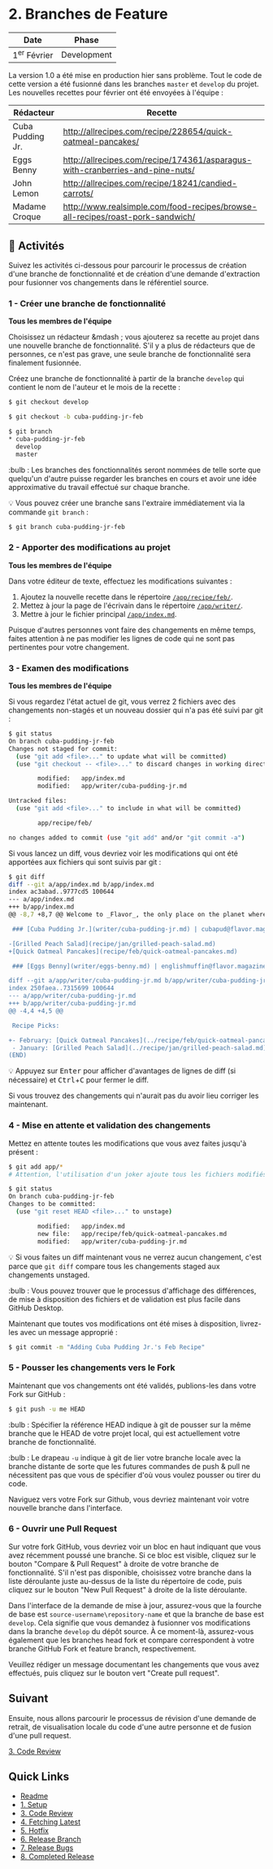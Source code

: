 # 2. Branches de Feature 

| Date | Phase |
| --- | --- |
| 1<sup>er</sup> Février | Development |

La version 1.0 a été mise en production hier sans problème. Tout le code de cette version a été fusionné dans les branches `master` et `develop` du projet. Les nouvelles recettes pour février ont été envoyées à l'équipe :

| Rédacteur  | Recette  |
| --- | --- |
| Cuba Pudding Jr. | http://allrecipes.com/recipe/228654/quick-oatmeal-pancakes/ |
| Eggs Benny | http://allrecipes.com/recipe/174361/asparagus-with-cranberries-and-pine-nuts/ |
| John Lemon | http://allrecipes.com/recipe/18241/candied-carrots/ |
| Madame Croque | http://www.realsimple.com/food-recipes/browse-all-recipes/roast-pork-sandwich/ |

## :running: Activités

Suivez les activités ci-dessous pour parcourir le processus de création d'une branche de fonctionnalité et de création d'une demande d'extraction pour fusionner vos changements dans le référentiel source.

### 1 - Créer une branche de fonctionnalité

__Tous les membres de l'équipe__

Choisissez un rédacteur &mdash ; vous ajouterez sa recette au projet dans une nouvelle branche de fonctionnalité. S'il y a plus de rédacteurs que de personnes, ce n'est pas grave, une seule branche de fonctionnalité sera finalement fusionnée.

Créez une branche de fonctionnalité à partir de la branche `develop` qui contient le nom de l'auteur et le mois de la recette :
```sh
$ git checkout develop

$ git checkout -b cuba-pudding-jr-feb

$ git branch
* cuba-pudding-jr-feb
  develop
  master
```

:bulb : Les branches des fonctionnalités seront nommées de telle sorte que quelqu'un d'autre puisse regarder les branches en cours et avoir une idée approximative du travail effectué sur chaque branche.

:bulb: Vous pouvez créer une branche sans l'extraire immédiatement via la commande `git branch` :
```sh
$ git branch cuba-pudding-jr-feb
```

### 2 - Apporter des modifications au projet

__Tous les membres de l'équipe__

Dans votre éditeur de texte, effectuez les modifications suivantes :

1. Ajoutez la nouvelle recette dans le répertoire [`/app/recipe/feb/`](/app/recipe/feb/).
2. Mettez à jour la page de l'écrivain dans le répertoire [`/app/writer/`](/app/writer/).
3. Mettre à jour le fichier principal [`/app/index.md`](/app/index.md).

Puisque d'autres personnes vont faire des changements en même temps, faites attention à ne pas modifier les lignes de code qui ne sont pas pertinentes pour votre changement.

### 3 - Examen des modifications

__Tous les membres de l'équipe__

Si vous regardez l'état actuel de git, vous verrez 2 fichiers avec des changements non-stagés et un nouveau dossier qui n'a pas été suivi par git :
```sh
$ git status
On branch cuba-pudding-jr-feb
Changes not staged for commit:
  (use "git add <file>..." to update what will be committed)
  (use "git checkout -- <file>..." to discard changes in working directory)

        modified:   app/index.md
        modified:   app/writer/cuba-pudding-jr.md

Untracked files:
  (use "git add <file>..." to include in what will be committed)

        app/recipe/feb/

no changes added to commit (use "git add" and/or "git commit -a")
```

Si vous lancez un diff, vous devriez voir les modifications qui ont été apportées aux fichiers qui sont suivis par git :
```sh
$ git diff
diff --git a/app/index.md b/app/index.md
index ac3abad..9777cd5 100644
--- a/app/index.md
+++ b/app/index.md
@@ -8,7 +8,7 @@ Welcome to _Flavor_, the only place on the planet where your taste buds won't be

 ### [Cuba Pudding Jr.](writer/cuba-pudding-jr.md) | cubapud@flavor.magazine

-[Grilled Peach Salad](recipe/jan/grilled-peach-salad.md)
+[Quick Oatmeal Pancakes](recipe/feb/quick-oatmeal-pancakes.md)

 ### [Eggs Benny](writer/eggs-benny.md) | englishmuffin@flavor.magazine

diff --git a/app/writer/cuba-pudding-jr.md b/app/writer/cuba-pudding-jr.md
index 250faea..7315699 100644
--- a/app/writer/cuba-pudding-jr.md
+++ b/app/writer/cuba-pudding-jr.md
@@ -4,4 +4,5 @@

 Recipe Picks:

+- February: [Quick Oatmeal Pancakes](../recipe/feb/quick-oatmeal-pancakes.md)
 - January: [Grilled Peach Salad](../recipe/jan/grilled-peach-salad.md)
(END)
```

:bulb: Appuyez sur <kbd>Enter</kbd> pour afficher d'avantages de lignes de diff (si nécessaire) et <kbd>Ctrl</kbd>+<kbd>C</kbd> pour fermer le diff.

Si vous trouvez des changements qui n'aurait pas du avoir lieu corriger les maintenant.

### 4 - Mise en attente et validation des changements

Mettez en attente toutes les modifications que vous avez faites jusqu'à présent :
```sh
$ git add app/*
# Attention, l'utilisation d'un joker ajoute tous les fichiers modifiés qui correspondent au motif.

$ git status
On branch cuba-pudding-jr-feb
Changes to be committed:
  (use "git reset HEAD <file>..." to unstage)

        modified:   app/index.md
        new file:   app/recipe/feb/quick-oatmeal-pancakes.md
        modified:   app/writer/cuba-pudding-jr.md
```

:bulb: Si vous faites un diff maintenant vous ne verrez aucun changement, c'est parce que `git diff` compare tous les changements staged aux changements unstaged.

:bulb : Vous pouvez trouver que le processus d'affichage des différences, de mise à disposition des fichiers et de validation est plus facile dans GitHub Desktop.

Maintenant que toutes vos modifications ont été mises à disposition, livrez-les avec un message approprié :
```sh
$ git commit -m "Adding Cuba Pudding Jr.'s Feb Recipe"
```

### 5 -  Pousser les changements vers le Fork

Maintenant que vos changements ont été validés, publions-les dans votre Fork sur GitHub :
```sh
$ git push -u me HEAD
```

:bulb : Spécifier la référence HEAD indique à git de pousser sur la même branche que le HEAD de votre projet local, qui est actuellement votre branche de fonctionnalité.

:bulb : Le drapeau `-u` indique à git de lier votre branche locale avec la branche distante de sorte que les futures commandes de push & pull ne nécessitent pas que vous
de spécifier d'où vous voulez pousser ou tirer du code.

Naviguez vers votre Fork sur Github, vous devriez maintenant voir votre nouvelle branche dans l'interface.


### 6 - Ouvrir une Pull Request

Sur votre fork GitHub, vous devriez voir un bloc en haut indiquant que vous avez récemment poussé une branche. Si ce bloc est visible, cliquez sur le bouton "Compare & Pull Request" à droite de votre branche de fonctionnalité. S'il n'est pas disponible, choisissez votre branche dans la liste déroulante juste au-dessus de la liste du répertoire de code, puis cliquez sur le bouton "New Pull Request" à droite de la liste déroulante.

Dans l'interface de la demande de mise à jour, assurez-vous que la fourche de base est `source-username\repository-name` et que la branche de base est `develop`. Cela signifie que vous demandez à fusionner vos modifications dans la branche `develop` du dépôt source. À ce moment-là, assurez-vous également que les branches head fork et compare correspondent à votre branche GitHub Fork et feature branch, respectivement.

Veuillez rédiger un message documentant les changements que vous avez effectués, puis cliquez sur le bouton vert "Create pull request".

## Suivant

Ensuite, nous allons parcourir le processus de révision d'une demande de retrait, de visualisation locale du code d'une autre personne et de fusion d'une pull request.

[3. Code Review](3-code-review.md)

## Quick Links

- [Readme](../readme.md)
- [1. Setup](1-setup.md)
- [3. Code Review](3-code-review.md)
- [4. Fetching Latest](4-fetching-latest.md)
- [5. Hotfix](5-hotfix.md)
- [6. Release Branch](6-release-branch.md)
- [7. Release Bugs](7-release-bugs.md)
- [8. Completed Release](8-completed-release.md)
